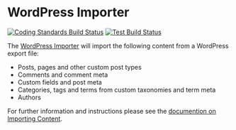 # WordPress Importer

[![Coding Standards Build Status](https://github.com/WordPress/wordpress-importer/actions/workflows/cs.yml/badge.svg)](https://github.com/WordPress/wordpress-importer/actions/workflows/cs.yml)
[![Test Build Status](https://github.com/WordPress/wordpress-importer/actions/workflows/test.yml/badge.svg)](https://github.com/WordPress/wordpress-importer/actions/workflows/test.yml)

The [WordPress Importer](https://wp.org/plugins/wordpress-importer/) will import the following content from a WordPress export file:

* Posts, pages and other custom post types
* Comments and comment meta
* Custom fields and post meta
* Categories, tags and terms from custom taxonomies and term meta
* Authors

For further information and instructions please see the [documention on Importing Content](https://wp.org/support/article/importing-content/#wordpress).
